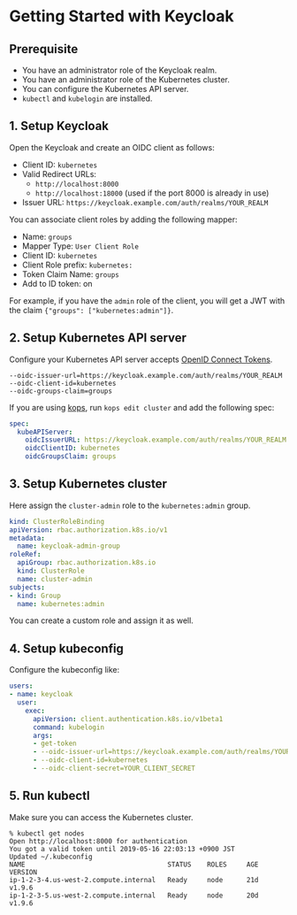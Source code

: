# Getting Started with Keycloak

## Prerequisite

- You have an administrator role of the Keycloak realm.
- You have an administrator role of the Kubernetes cluster.
- You can configure the Kubernetes API server.
- `kubectl` and `kubelogin` are installed.

## 1. Setup Keycloak

Open the Keycloak and create an OIDC client as follows:

- Client ID: `kubernetes`
- Valid Redirect URLs:
    - `http://localhost:8000`
    - `http://localhost:18000` (used if the port 8000 is already in use)
- Issuer URL: `https://keycloak.example.com/auth/realms/YOUR_REALM`

You can associate client roles by adding the following mapper:

- Name: `groups`
- Mapper Type: `User Client Role`
- Client ID: `kubernetes`
- Client Role prefix: `kubernetes:`
- Token Claim Name: `groups`
- Add to ID token: on

For example, if you have the `admin` role of the client, you will get a JWT with the claim `{"groups": ["kubernetes:admin"]}`.

## 2. Setup Kubernetes API server

Configure your Kubernetes API server accepts [OpenID Connect Tokens](https://kubernetes.io/docs/reference/access-authn-authz/authentication/#openid-connect-tokens).

```
--oidc-issuer-url=https://keycloak.example.com/auth/realms/YOUR_REALM
--oidc-client-id=kubernetes
--oidc-groups-claim=groups
```

If you are using [kops](https://github.com/kubernetes/kops), run `kops edit cluster` and add the following spec:

```yaml
spec:
  kubeAPIServer:
    oidcIssuerURL: https://keycloak.example.com/auth/realms/YOUR_REALM
    oidcClientID: kubernetes
    oidcGroupsClaim: groups
```

## 3. Setup Kubernetes cluster

Here assign the `cluster-admin` role to the `kubernetes:admin` group.

```yaml
kind: ClusterRoleBinding
apiVersion: rbac.authorization.k8s.io/v1
metadata:
  name: keycloak-admin-group
roleRef:
  apiGroup: rbac.authorization.k8s.io
  kind: ClusterRole
  name: cluster-admin
subjects:
- kind: Group
  name: kubernetes:admin
```

You can create a custom role and assign it as well.

## 4. Setup kubeconfig

Configure the kubeconfig like:

```yaml
users:
- name: keycloak
  user:
    exec:
      apiVersion: client.authentication.k8s.io/v1beta1
      command: kubelogin
      args:
      - get-token
      - --oidc-issuer-url=https://keycloak.example.com/auth/realms/YOUR_REALM
      - --oidc-client-id=kubernetes
      - --oidc-client-secret=YOUR_CLIENT_SECRET
```

## 5. Run kubectl

Make sure you can access the Kubernetes cluster.

```
% kubectl get nodes
Open http://localhost:8000 for authentication
You got a valid token until 2019-05-16 22:03:13 +0900 JST
Updated ~/.kubeconfig
NAME                                    STATUS    ROLES     AGE       VERSION
ip-1-2-3-4.us-west-2.compute.internal   Ready     node      21d       v1.9.6
ip-1-2-3-5.us-west-2.compute.internal   Ready     node      20d       v1.9.6
```
